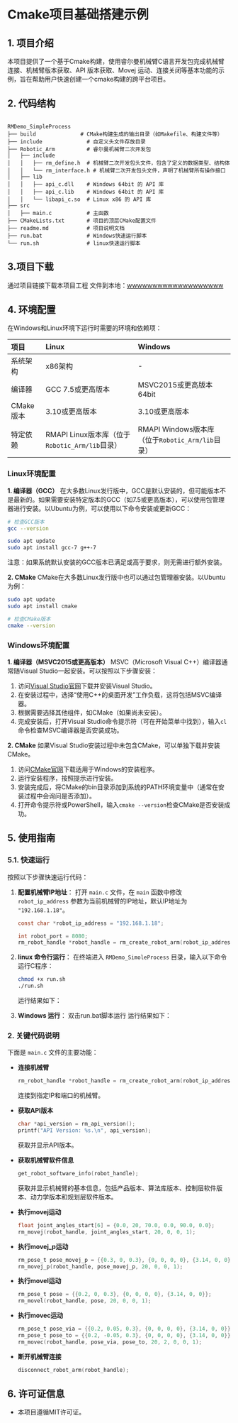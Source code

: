 #  Cmake项目基础搭建示例


## **1. 项目介绍**
本项目提供了一个基于Cmake构建，使用睿尔曼机械臂C语言开发包完成机械臂连接、机械臂版本获取、API 版本获取、Movej 运动、连接关闭等基本功能的示例，旨在帮助用户快速创建一个cmake构建的跨平台项目。

## **2. 代码结构**
```

RMDemo_SimpleProcess
├── build              # CMake构建生成的输出目录（如Makefile、构建文件等）
├── include              # 自定义头文件存放目录
├── Robotic_Arm          # 睿尔曼机械臂二次开发包
│   ├── include
│   │   ├── rm_define.h  # 机械臂二次开发包头文件，包含了定义的数据类型、结构体
│   │   └── rm_interface.h # 机械臂二次开发包头文件，声明了机械臂所有操作接口
│   ├── lib
│   │   ├── api_c.dll    # Windows 64bit 的 API 库
│   │   ├── api_c.lib    # Windows 64bit 的 API 库
│   │   └── libapi_c.so  # Linux x86 的 API 库
├── src
│   ├── main.c           # 主函数
├── CMakeLists.txt       # 项目的顶层CMake配置文件
├── readme.md            # 项目说明文档
├── run.bat              # Windows快速运行脚本
└── run.sh               # linux快速运行脚本
```

## **3.项目下载**

通过项目链接下载本项目工程 文件到本地：[wwwwwwwwwwwwwwwwwww]()

## **4. 环境配置**

在Windows和Linux环境下运行时需要的环境和依赖项：

| 项目      | Linux                                          | Windows                                          |
| :-------- | :--------------------------------------------- | :----------------------------------------------- |
| 系统架构  | x86架构                                        | -                                                |
| 编译器    | GCC 7.5或更高版本                              | MSVC2015或更高版本 64bit                         |
| CMake版本 | 3.10或更高版本                                 | 3.10或更高版本                                   |
| 特定依赖  | RMAPI Linux版本库（位于`Robotic_Arm/lib`目录） | RMAPI Windows版本库（位于`Robotic_Arm/lib`目录） |

### Linux环境配置

**1. 编译器（GCC）**
在大多数Linux发行版中，GCC是默认安装的，但可能版本不是最新的。如果需要安装特定版本的GCC（如7.5或更高版本），可以使用包管理器进行安装。以Ubuntu为例，可以使用以下命令安装或更新GCC：

```bash
# 检查GCC版本
gcc --version

sudo apt update
sudo apt install gcc-7 g++-7  
```

注意：如果系统默认安装的GCC版本已满足或高于要求，则无需进行额外安装。

**2. CMake**
CMake在大多数Linux发行版中也可以通过包管理器安装。以Ubuntu为例：

```bash
sudo apt update
sudo apt install cmake

# 检查CMake版本
cmake --version
```

### Windows环境配置

**1. 编译器（MSVC2015或更高版本）**
MSVC（Microsoft Visual C++）编译器通常随Visual Studio一起安装。可以按照以下步骤安装：

1. 访问[Visual Studio官网](https://visualstudio.microsoft.com/)下载并安装Visual Studio。
2. 在安装过程中，选择“使用C++的桌面开发”工作负载，这将包括MSVC编译器。
3. 根据需要选择其他组件，如CMake（如果尚未安装）。
4. 完成安装后，打开Visual Studio命令提示符（可在开始菜单中找到），输入`cl`命令检查MSVC编译器是否安装成功。

**2. CMake**
如果Visual Studio安装过程中未包含CMake，可以单独下载并安装CMake。

1. 访问[CMake官网](https://cmake.org/download/)下载适用于Windows的安装程序。
2. 运行安装程序，按照提示进行安装。
3. 安装完成后，将CMake的bin目录添加到系统的PATH环境变量中（通常在安装过程中会询问是否添加）。
4. 打开命令提示符或PowerShell，输入`cmake --version`检查CMake是否安装成功。

## **5. 使用指南**

### **5.1. 快速运行**

按照以下步骤快速运行代码：

1. **配置机械臂IP地址**：
   打开 `main.c` 文件，在 `main` 函数中修改 `robot_ip_address` 参数为当前机械臂的IP地址，默认IP地址为 `"192.168.1.18"`。

   ```C
   const char *robot_ip_address = "192.168.1.18";

   int robot_port = 8080;
   rm_robot_handle *robot_handle = rm_create_robot_arm(robot_ip_address, robot_port);
   ```

2. **linux 命令行运行**：
   在终端进入 `RMDemo_SimoleProcess` 目录，输入以下命令运行C程序： 

   ```bash
   chmod +x run.sh
   ./run.sh
   ```

   运行结果如下：

3. **Windows 运行**： 双击run.bat脚本运行
   运行结果如下：


### **2. 关键代码说明**

下面是 `main.c` 文件的主要功能：

- **连接机械臂**
    ```C
    rm_robot_handle *robot_handle = rm_create_robot_arm(robot_ip_address, robot_port);
    ```
  连接到指定IP和端口的机械臂。

- **获取API版本**

    ```C
    char *api_version = rm_api_version();
    printf("API Version: %s.\n", api_version);
    ```
  获取并显示API版本。


- **获取机械臂软件信息**

    ```C
    get_robot_software_info(robot_handle);
    ```
  获取并显示机械臂的基本信息，包括产品版本、算法库版本、控制层软件版本、动力学版本和规划层软件版本。

- **执行movej运动**

    ```C
    float joint_angles_start[6] = {0.0, 20, 70.0, 0.0, 90.0, 0.0};
    rm_movej(robot_handle, joint_angles_start, 20, 0, 0, 1);
    ```

- **执行movej_p运动**

    ```C
    rm_pose_t pose_movej_p = {{0.3, 0, 0.3}, {0, 0, 0, 0}, {3.14, 0, 0}};
    rm_movej_p(robot_handle, pose_movej_p, 20, 0, 0, 1);
    ```

- **执行movel运动**

    ```C
    rm_pose_t pose = {{0.2, 0, 0.3}, {0, 0, 0, 0}, {3.14, 0, 0}};
    rm_movel(robot_handle, pose, 20, 0, 0, 1);
    ```

- **执行movec运动**

    ```C
    rm_pose_t pose_via = {{0.2, 0.05, 0.3}, {0, 0, 0, 0}, {3.14, 0, 0}};
    rm_pose_t pose_to = {{0.2, -0.05, 0.3}, {0, 0, 0, 0}, {3.14, 0, 0}};
    rm_movec(robot_handle, pose_via, pose_to, 20, 2, 0, 0, 1);
    ```

- **断开机械臂连接**

    ```C
    disconnect_robot_arm(robot_handle);
    ```

## **6. 许可证信息**

* 本项目遵循MIT许可证。
